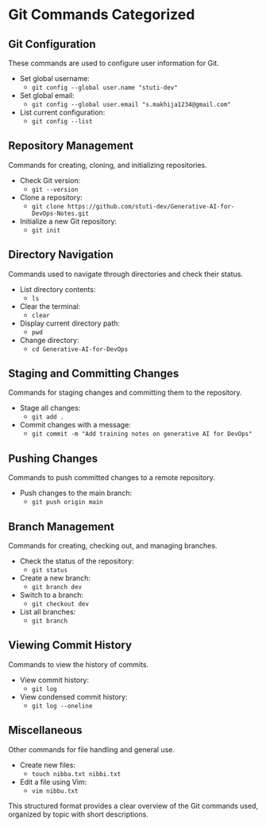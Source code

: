 # Git Commands Categorized

## Git Configuration
These commands are used to configure user information for Git.

- Set global username: 
  - `git config --global user.name "stuti-dev"`
- Set global email: 
  - `git config --global user.email "s.makhija1234@gmail.com"`
- List current configuration: 
  - `git config --list`

## Repository Management
Commands for creating, cloning, and initializing repositories.

- Check Git version: 
  - `git --version`
- Clone a repository: 
  - `git clone https://github.com/stuti-dev/Generative-AI-for-DevOps-Notes.git`
- Initialize a new Git repository: 
  - `git init`

## Directory Navigation
Commands used to navigate through directories and check their status.

- List directory contents: 
  - `ls`
- Clear the terminal: 
  - `clear`
- Display current directory path: 
  - `pwd`
- Change directory: 
  - `cd Generative-AI-for-DevOps`

## Staging and Committing Changes
Commands for staging changes and committing them to the repository.

- Stage all changes: 
  - `git add .`
- Commit changes with a message: 
  - `git commit -m "Add training notes on generative AI for DevOps"`

## Pushing Changes
Commands to push committed changes to a remote repository.

- Push changes to the main branch: 
  - `git push origin main`

## Branch Management
Commands for creating, checking out, and managing branches.

- Check the status of the repository: 
  - `git status`
- Create a new branch: 
  - `git branch dev`
- Switch to a branch: 
  - `git checkout dev`
- List all branches: 
  - `git branch`

## Viewing Commit History
Commands to view the history of commits.

- View commit history: 
  - `git log`
- View condensed commit history: 
  - `git log --oneline`

## Miscellaneous
Other commands for file handling and general use.

- Create new files: 
  - `touch nibba.txt nibbi.txt`
- Edit a file using Vim: 
  - `vim nibbu.txt`

This structured format provides a clear overview of the Git commands used, organized by topic with short descriptions.
